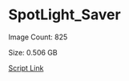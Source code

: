 # SpotLight_Saver

Image Count: 825

Size: 0.506 GB

[Script Link](https://github.com/liuyal/Archive/blob/master/Python/Utilities/Miscellaneous/spotlight_saver.py)